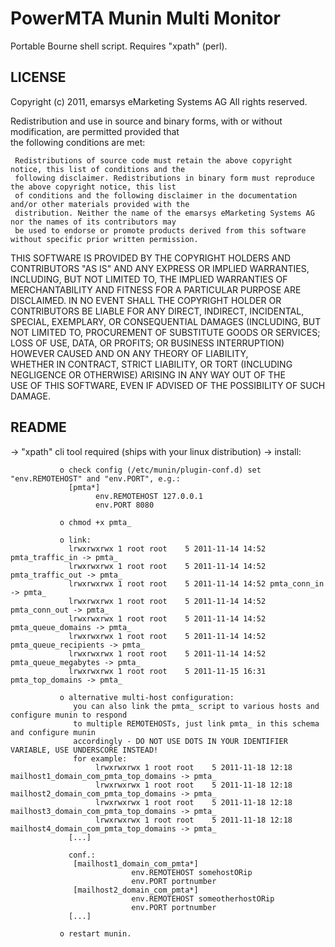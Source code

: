 PowerMTA Munin Multi Monitor
============================

Portable Bourne shell script. Requires "xpath" (perl).


LICENSE
-------
 Copyright (c) 2011, emarsys eMarketing Systems AG
 All rights reserved.

 Redistribution and use in source and binary forms, with or without modification, are permitted provided that  
 the following conditions are met:

     Redistributions of source code must retain the above copyright notice, this list of conditions and the  
     following disclaimer. Redistributions in binary form must reproduce the above copyright notice, this list  
     of conditions and the following disclaimer in the documentation and/or other materials provided with the  
     distribution. Neither the name of the emarsys eMarketing Systems AG nor the names of its contributors may  
     be used to endorse or promote products derived from this software without specific prior written permission.

 THIS SOFTWARE IS PROVIDED BY THE COPYRIGHT HOLDERS AND CONTRIBUTORS "AS IS" AND ANY EXPRESS OR IMPLIED WARRANTIES, 
 INCLUDING, BUT NOT LIMITED TO, THE IMPLIED WARRANTIES OF MERCHANTABILITY AND FITNESS FOR A PARTICULAR PURPOSE ARE 
 DISCLAIMED. IN NO EVENT SHALL THE COPYRIGHT HOLDER OR CONTRIBUTORS BE LIABLE FOR ANY DIRECT, INDIRECT, INCIDENTAL, 
 SPECIAL, EXEMPLARY, OR CONSEQUENTIAL DAMAGES (INCLUDING, BUT NOT LIMITED TO, PROCUREMENT OF SUBSTITUTE GOODS OR 
 SERVICES; LOSS OF USE, DATA, OR PROFITS; OR BUSINESS INTERRUPTION) HOWEVER CAUSED AND ON ANY THEORY OF LIABILITY,  
  WHETHER IN CONTRACT, STRICT LIABILITY, OR TORT (INCLUDING NEGLIGENCE OR OTHERWISE) ARISING IN ANY WAY OUT OF THE  
  USE OF THIS SOFTWARE, EVEN IF ADVISED OF THE POSSIBILITY OF SUCH DAMAGE.


README
------
  -> "xpath" cli tool required (ships with your linux distribution)
  -> install:

               o check config (/etc/munin/plugin-conf.d) set "env.REMOTEHOST" and "env.PORT", e.g.:
                 [pmta*]
                       env.REMOTEHOST 127.0.0.1
                       env.PORT 8080

               o chmod +x pmta_

               o link:
                 lrwxrwxrwx 1 root root    5 2011-11-14 14:52 pmta_traffic_in -> pmta_
                 lrwxrwxrwx 1 root root    5 2011-11-14 14:52 pmta_traffic_out -> pmta_
                 lrwxrwxrwx 1 root root    5 2011-11-14 14:52 pmta_conn_in -> pmta_
                 lrwxrwxrwx 1 root root    5 2011-11-14 14:52 pmta_conn_out -> pmta_
                 lrwxrwxrwx 1 root root    5 2011-11-14 14:52 pmta_queue_domains -> pmta_
                 lrwxrwxrwx 1 root root    5 2011-11-14 14:52 pmta_queue_recipients -> pmta_
                 lrwxrwxrwx 1 root root    5 2011-11-14 14:52 pmta_queue_megabytes -> pmta_
                 lrwxrwxrwx 1 root root    5 2011-11-15 16:31 pmta_top_domains -> pmta_

               o alternative multi-host configuration:
                  you can also link the pmta_ script to various hosts and configure munin to respond 
                  to multiple REMOTEHOSTs, just link pmta_ in this schema and configure munin
                  accordingly - DO NOT USE DOTS IN YOUR IDENTIFIER VARIABLE, USE UNDERSCORE INSTEAD!
                  for example:
                       lrwxrwxrwx 1 root root    5 2011-11-18 12:18 mailhost1_domain_com_pmta_top_domains -> pmta_
                       lrwxrwxrwx 1 root root    5 2011-11-18 12:18 mailhost2_domain_com_pmta_top_domains -> pmta_
                       lrwxrwxrwx 1 root root    5 2011-11-18 12:18 mailhost3_domain_com_pmta_top_domains -> pmta_
                       lrwxrwxrwx 1 root root    5 2011-11-18 12:18 mailhost4_domain_com_pmta_top_domains -> pmta_
                 [...]

                 conf.: 
                  [mailhost1_domain_com_pmta*]
                               env.REMOTEHOST somehostORip
                               env.PORT portnumber
                  [mailhost2_domain_com_pmta*]
                               env.REMOTEHOST someotherhostORip
                               env.PORT portnumber
                 [...]

               o restart munin.

